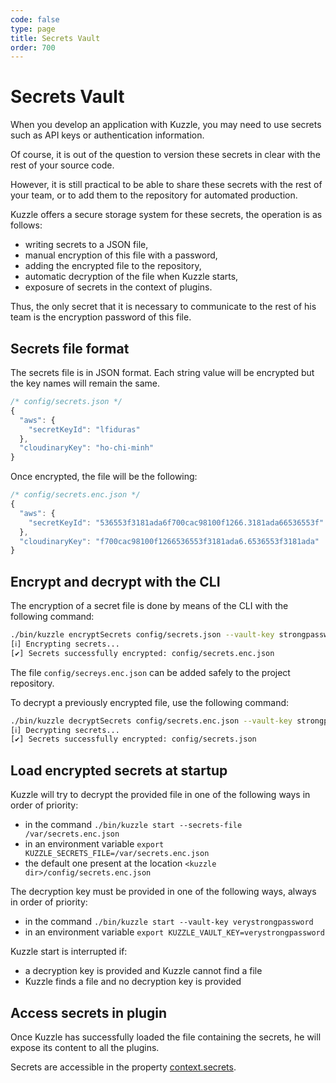 ```yaml
---
code: false
type: page
title: Secrets Vault
order: 700
---
```


# Secrets Vault

<SinceBadge version="1.8.0" />

When you develop an application with Kuzzle, you may need to use secrets such as API keys or authentication information.  

Of course, it is out of the question to version these secrets in clear with the rest of your source code.  

However, it is still practical to be able to share these secrets with the rest of your team, or to add them to the repository for automated production. 

Kuzzle offers a secure storage system for these secrets, the operation is as follows:
  - writing secrets to a JSON file,
  - manual encryption of this file with a password,
  - adding the encrypted file to the repository,
  - automatic decryption of the file when Kuzzle starts,
  - exposure of secrets in the context of plugins.

Thus, the only secret that it is necessary to communicate to the rest of his team is the encryption password of this file.

## Secrets file format

The secrets file is in JSON format. Each string value will be encrypted but the key names will remain the same.

```js
/* config/secrets.json */
{
  "aws": {
    "secretKeyId": "lfiduras"
  },
  "cloudinaryKey": "ho-chi-minh"
}
```

Once encrypted, the file will be the following:

```js
/* config/secrets.enc.json */
{
  "aws": {
    "secretKeyId": "536553f3181ada6f700cac98100f1266.3181ada66536553f"
  },
  "cloudinaryKey": "f700cac98100f1266536553f3181ada6.6536553f3181ada"
}
```

## Encrypt and decrypt with the CLI

The encryption of a secret file is done by means of the CLI with the following command:

```bash
./bin/kuzzle encryptSecrets config/secrets.json --vault-key strongpassword
[ℹ] Encrypting secrets...
[✔] Secrets successfully encrypted: config/secrets.enc.json
```

The file `config/secreys.enc.json` can be added safely to the project repository.

To decrypt a previously encrypted file, use the following command:

```bash
./bin/kuzzle decryptSecrets config/secrets.enc.json --vault-key strongpassword
[ℹ] Decrypting secrets...
[✔] Secrets successfully encrypted: config/secrets.json
```

## Load encrypted secrets at startup

Kuzzle will try to decrypt the provided file in one of the following ways in order of priority:
  - in the command `./bin/kuzzle start --secrets-file /var/secrets.enc.json`
  - in an environment variable `export KUZZLE_SECRETS_FILE=/var/secrets.enc.json`
  - the default one present at the location `<kuzzle dir>/config/secrets.enc.json`

The decryption key must be provided in one of the following ways, always in order of priority:
  - in the command `./bin/kuzzle start --vault-key verystrongpassword`
  - in an environment variable `export KUZZLE_VAULT_KEY=verystrongpassword`

Kuzzle start is interrupted if:
  - a decryption key is provided and Kuzzle cannot find a file
  - Kuzzle finds a file and no decryption key is provided

## Access secrets in plugin

Once Kuzzle has successfully loaded the file containing the secrets, he will expose its content to all the plugins.  

Secrets are accessible in the property [context.secrets](/core/1/plugins/plugin-context/secrets).  
